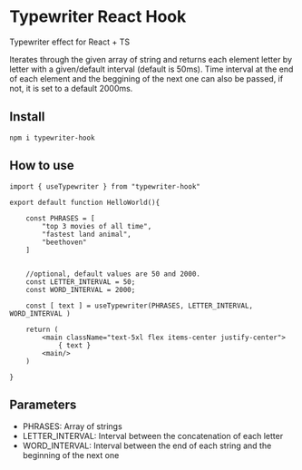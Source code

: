 # Typewriter React Hook

Typewriter effect for React + TS

Iterates through the given array of string and returns each element letter by letter with a given/default interval (default is 50ms). Time interval at the end of each element and the beggining of the next one can also be passed, if not, it is set to a default 2000ms.  

## Install

```
npm i typewriter-hook
```

## How to use
```
import { useTypewriter } from "typewriter-hook"

export default function HelloWorld(){
    
    const PHRASES = [
        "top 3 movies of all time",
        "fastest land animal",
        "beethoven"
    ]
    
    
    //optional, default values are 50 and 2000.
    const LETTER_INTERVAL = 50;
    const WORD_INTERVAL = 2000;
    
    const [ text ] = useTypewriter(PHRASES, LETTER_INTERVAL, WORD_INTERVAL )
    
    return (
        <main className="text-5xl flex items-center justify-center"> 
            { text }
        <main/>
    )
    
}
```

##

## Parameters

- PHRASES: Array of strings
- LETTER_INTERVAL: Interval between the concatenation of each letter
- WORD_INTERVAL: Interval between the end of each string and the beginning of the next one
